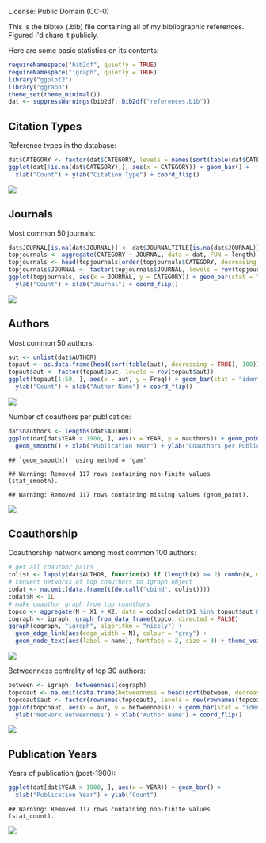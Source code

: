 License: Public Domain (CC-0)

This is the bibtex (.bib) file containing all of my bibliographic references. Figured I'd share it publicly.

Here are some basic statistics on its contents:

``` r
requireNamespace("bib2df", quietly = TRUE)
requireNamespace("igraph", quietly = TRUE)
library("ggplot2")
library("ggraph")
theme_set(theme_minimal())
dat <- suppressWarnings(bib2df::bib2df("references.bib"))
```

Citation Types
--------------

Reference types in the database:

``` r
dat$CATEGORY <- factor(dat$CATEGORY, levels = names(sort(table(dat$CATEGORY))))
ggplot(dat[!is.na(dat$CATEGORY),], aes(x = CATEGORY)) + geom_bar() + 
  xlab("Count") + ylab("Citation Type") + coord_flip()
```

![](http://i.imgur.com/EFR5y0R.png)

Journals
--------

Most common 50 journals:

``` r
dat$JOURNAL[is.na(dat$JOURNAL)] <- dat$JOURNALTITLE[is.na(dat$JOURNAL)]
topjournals <- aggregate(CATEGORY ~ JOURNAL, data = dat, FUN = length)
topjournals <- head(topjournals[order(topjournals$CATEGORY, decreasing = TRUE), ], 50)
topjournals$JOURNAL <- factor(topjournals$JOURNAL, levels = rev(topjournals$JOURNAL))
ggplot(topjournals, aes(x = JOURNAL, y = CATEGORY)) + geom_bar(stat = "identity") + 
  ylab("Count") + xlab("Journal") + coord_flip()
```

![](http://i.imgur.com/mBrdnB8.png)

Authors
-------

Most common 50 authors:

``` r
aut <- unlist(dat$AUTHOR)
topaut <- as.data.frame(head(sort(table(aut), decreasing = TRUE), 100))
topaut$aut <- factor(topaut$aut, levels = rev(topaut$aut))
ggplot(topaut[1:50, ], aes(x = aut, y = Freq)) + geom_bar(stat = "identity") + 
  ylab("Count") + xlab("Author Name") + coord_flip()
```

![](http://i.imgur.com/17idgH6.png)

Number of coauthors per publication:

``` r
dat$nauthors <- lengths(dat$AUTHOR)
ggplot(dat[dat$YEAR > 1900, ], aes(x = YEAR, y = nauthors)) + geom_point() + 
  geom_smooth() + xlab("Publication Year") + ylab("Coauthors per Publication")
```

    ## `geom_smooth()` using method = 'gam'

    ## Warning: Removed 117 rows containing non-finite values (stat_smooth).

    ## Warning: Removed 117 rows containing missing values (geom_point).

![](http://i.imgur.com/KOshHec.png)

Coauthorship
------------

Coauthorship network among most common 100 authors:

``` r
# get all coauthor pairs
colist <- lapply(dat$AUTHOR, function(x) if (length(x) >= 2) combn(x, m = 2) else NA_character_)
# convert networks of top coauthors to igraph object
codat <- na.omit(data.frame(t(do.call("cbind", colist))))
codat$N <- 1L
# make coauthor graph from top coauthors
topco <- aggregate(N ~ X1 + X2, data = codat[codat$X1 %in% topaut$aut & codat$X2 %in% topaut$aut, ], FUN = sum)
cograph <- igraph::graph_from_data_frame(topco, directed = FALSE)
ggraph(cograph, "igraph", algorithm = "nicely") + 
  geom_edge_link(aes(edge_width = N), colour = "gray") + 
  geom_node_text(aes(label = name), fontface = 2, size = 3) + theme_void()
```

![](http://i.imgur.com/fGCTsUX.png)

Betweenness centrality of top 30 authors:

``` r
between <- igraph::betweenness(cograph)
topcoaut <- na.omit(data.frame(betweenness = head(sort(between, decreasing = TRUE), 30)))
topcoaut$aut <- factor(rownames(topcoaut), levels = rev(rownames(topcoaut)))
ggplot(topcoaut, aes(x = aut, y = betweenness)) + geom_bar(stat = "identity") + 
  ylab("Network Betweenness") + xlab("Author Name") + coord_flip()
```

![](http://i.imgur.com/hGNBWyh.png)

Publication Years
-----------------

Years of publication (post-1900):

``` r
ggplot(dat[dat$YEAR > 1900, ], aes(x = YEAR)) + geom_bar() +
  xlab("Publication Year") + ylab("Count")
```

    ## Warning: Removed 117 rows containing non-finite values (stat_count).

![](http://i.imgur.com/ghlxoka.png)
